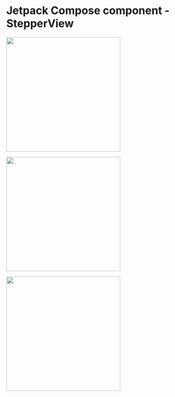 # Jetpack Compose component - StepperView


[<img src="https://user-images.githubusercontent.com/4975407/147208210-258945ed-3483-4484-b4ef-ea65c2bc0a20.png " width="300"/>](https://user-images.githubusercontent.com/4975407/147208210-258945ed-3483-4484-b4ef-ea65c2bc0a20.png)

[<img src="https://user-images.githubusercontent.com/4975407/147208223-97719799-1ef7-494f-9949-37789e7d30da.png" width="300"/>](https://user-images.githubusercontent.com/4975407/147208223-97719799-1ef7-494f-9949-37789e7d30da.png)

[<img src="https://user-images.githubusercontent.com/4975407/147208229-2cd30273-c1b6-4a1d-878e-c8a8c36f7017.png" width="300"/>](https://user-images.githubusercontent.com/4975407/147208229-2cd30273-c1b6-4a1d-878e-c8a8c36f7017.png)

